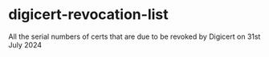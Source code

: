 # digicert-revocation-list
All the serial numbers of certs that are due to be revoked by Digicert on 31st July 2024
